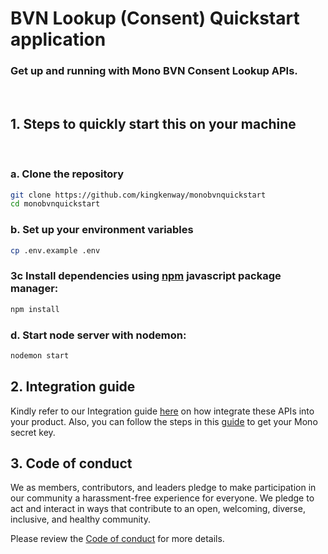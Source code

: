 # BVN Lookup (Consent) Quickstart application

### Get up and running with Mono BVN Consent Lookup APIs.

<br />

## 1. Steps to quickly start this on your machine

<br>

### a. Clone the repository

```bash
git clone https://github.com/kingkenway/monobvnquickstart
cd monobvnquickstart
```

### b. Set up your environment variables

```bash
cp .env.example .env
```

### 3c Install dependencies using [npm](https://www.npmjs.com/) javascript package manager:

```bash
npm install
```

### d. Start node server with nodemon:

```bash
nodemon start
```

## 2. Integration guide

Kindly refer to our Integration guide [here](https://docs.mono.co/reference/mono-bvn-v2-lookup) on how integrate these APIs into your product. Also, you can follow the steps in this [guide](https://docs.mono.co/docs/create-an-app-1#creating-an-application) to get your Mono secret key.

## 3. Code of conduct

We as members, contributors, and leaders pledge to make participation in our community a harassment-free experience for everyone. We pledge to act and interact in ways that contribute to an open, welcoming, diverse, inclusive, and healthy community.

Please review the [Code of conduct](https://docs.mono.co/docs/code-of-conduct) for more details.

